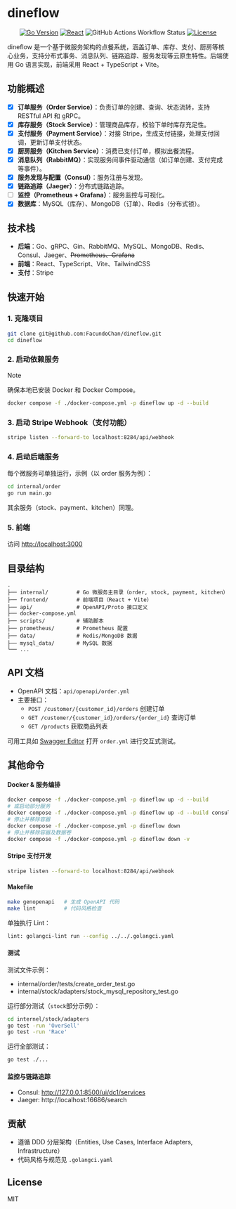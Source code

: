 # dineflow

<div align="center">

[![Go Version](https://img.shields.io/badge/go-1.24%2B-blue?logo=go)](https://golang.org/)
[![React](https://img.shields.io/badge/frontend-react%20%7C%20vite-blue?logo=react)](https://react.dev/)
![GitHub Actions Workflow Status](https://img.shields.io/github/actions/workflow/status/FacundoChan/dineflow/.github%2Fworkflows%2Fgo-test.yml)
[![License](https://img.shields.io/badge/license-MIT-green.svg)](./LICENSE)

</div>

dineflow 是一个基于微服务架构的点餐系统，涵盖订单、库存、支付、厨房等核心业务，支持分布式事务、消息队列、链路追踪、服务发现等云原生特性。后端使用 Go 语言实现，前端采用 React + TypeScript + Vite。

## 功能概述

- [x] **订单服务（Order Service）**：负责订单的创建、查询、状态流转，支持 RESTful API 和 gRPC。
- [x] **库存服务（Stock Service）**：管理商品库存，校验下单时库存充足性。
- [x] **支付服务（Payment Service）**：对接 Stripe，生成支付链接，处理支付回调，更新订单支付状态。
- [x] **厨房服务（Kitchen Service）**：消费已支付订单，模拟出餐流程。
- [x] **消息队列（RabbitMQ）**：实现服务间事件驱动通信（如订单创建、支付完成等事件）。
- [x] **服务发现与配置（Consul）**：服务注册与发现。
- [x] **链路追踪（Jaeger）**：分布式链路追踪。
- [ ] **监控（Prometheus + Grafana）**：服务监控与可视化。
- [x] **数据库**：MySQL（库存）、MongoDB（订单）、Redis（分布式锁）。

## 技术栈

- **后端**：Go、gRPC、Gin、RabbitMQ、MySQL、MongoDB、Redis、Consul、Jaeger、~~Prometheus、Grafana~~
- **前端**：React、TypeScript、Vite、TailwindCSS
- **支付**：Stripe

## 快速开始

### 1. 克隆项目

```bash
git clone git@github.com:FacundoChan/dineflow.git
cd dineflow
```

### 2. 启动依赖服务

> [!NOTE]
> 确保本地已安装 Docker 和 Docker Compose。

```bash
docker compose -f ./docker-compose.yml -p dineflow up -d --build
```

### 3. 启动 Stripe Webhook（支付功能）

```bash
stripe listen --forward-to localhost:8284/api/webhook
```

### 4. 启动后端服务

每个微服务可单独运行，示例（以 order 服务为例）：

```bash
cd internal/order
go run main.go
```

其余服务（stock、payment、kitchen）同理。

### 5. 前端

访问 [http://localhost:3000](http://localhost:3000)

## 目录结构

```
.
├── internal/         # Go 微服务主目录（order, stock, payment, kitchen）
├── frontend/         # 前端项目（React + Vite）
├── api/              # OpenAPI/Proto 接口定义
├── docker-compose.yml
├── scripts/          # 辅助脚本
├── prometheus/       # Prometheus 配置
├── data/             # Redis/MongoDB 数据
├── mysql_data/       # MySQL 数据
└── ...
```

## API 文档

- OpenAPI 文档：`api/openapi/order.yml`
- 主要接口：
  - `POST /customer/{customer_id}/orders` 创建订单
  - `GET /customer/{customer_id}/orders/{order_id}` 查询订单
  - `GET /products` 获取商品列表

可用工具如 [Swagger Editor](https://editor.swagger.io/) 打开 `order.yml` 进行交互式测试。

## 其他命令

#### Docker & 服务编排

```sh
docker compose -f ./docker-compose.yml -p dineflow up -d --build
# 或启动部分服务
docker compose -f ./docker-compose.yml -p dineflow up -d --build consul mysql rabbit-mq jaeger order-mongo mongo-express
# 停止并移除容器
docker compose -f ./docker-compose.yml -p dineflow down
# 停止并移除容器及数据卷
docker compose -f ./docker-compose.yml -p dineflow down -v
```

#### Stripe 支付开发

```sh
stripe listen --forward-to localhost:8284/api/webhook
```

#### Makefile

```sh
make genopenapi   # 生成 OpenAPI 代码
make lint         # 代码风格检查
```

单独执行 Lint：

```sh
lint: golangci-lint run --config ../../.golangci.yaml
```

#### 测试

测试文件示例：

- internal/order/tests/create_order_test.go
- internal/stock/adapters/stock_mysql_repository_test.go

运行部分测试（`stock`部分示例）：

```sh
cd internel/stock/adapters
go test -run 'OverSell'
go test -run 'Race'
```

运行全部测试：

```sh
go test ./...
```

#### 监控与链路追踪

- Consul: http://127.0.0.1:8500/ui/dc1/services
- Jaeger: http://localhost:16686/search

## 贡献

- 遵循 DDD 分层架构（Entities, Use Cases, Interface Adapters, Infrastructure）
- 代码风格与规范见 `.golangci.yaml`

## License

MIT
